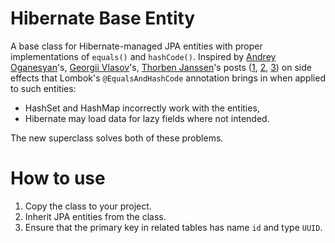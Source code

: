 # Hibernate Base Entity

A base class for Hibernate-managed JPA entities with proper 
implementations of `equals()` and `hashCode()`. Inspired by 
[Andrey Oganesyan](https://github.com/andreyoganesyan)'s, 
[Georgii Vlasov](https://github.com/honest-niceman)'s, 
[Thorben Janssen](https://github.com/thjanssen)'s posts 
([1](https://habr.com/ru/companies/haulmont/articles/564682/), 
[2](https://tinyurl.com/4uaecbzy), [3](https://tinyurl.com/mx4msnvu)) 
on side effects that Lombok's 
`@EqualsAndHashCode` annotation brings in when applied to such 
entities:
- HashSet and HashMap incorrectly work with the entities,
- Hibernate may load data for lazy fields where not intended.

The new superclass solves both of these problems.

# How to use

1. Copy the class to your project.
2. Inherit JPA entities from the class.
3. Ensure that the primary key in related tables has name `id` and 
type `UUID`.
